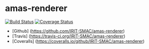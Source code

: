 # amas-renderer
[![Build Status](https://travis-ci.org/IRIT-SMAC/amas-renderer.svg?branch=master)](https://travis-ci.org/IRIT-SMAC/amas-renderer)
[![Coverage Status](https://coveralls.io/repos/github/IRIT-SMAC/amas-renderer/badge.svg?branch=develop)](https://coveralls.io/github/IRIT-SMAC/amas-renderer?branch=develop)

- [Github] (https://github.com/IRIT-SMAC/amas-renderer)
- [Travis] (https://travis-ci.org/IRIT-SMAC/amas-renderer)
- [Coveralls] (https://coveralls.io/github/IRIT-SMAC/amas-renderer)